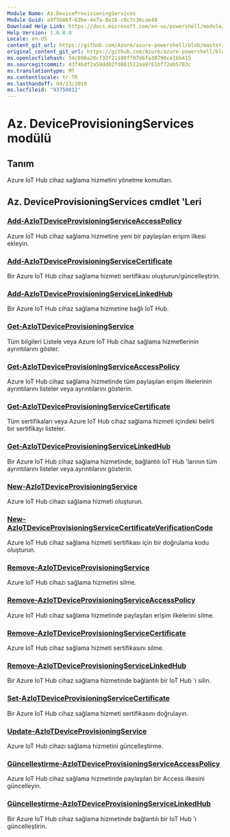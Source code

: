 ```yaml
---
Module Name: Az.DeviceProvisioningServices
Module Guid: a9f5b86f-63be-4e7a-8e16-c8c7c36cae40
Download Help Link: https://docs.microsoft.com/en-us/powershell/module/az.deviceprovisioningservices
Help Version: 1.0.0.0
Locale: en-US
content_git_url: https://github.com/Azure/azure-powershell/blob/master/src/DeviceProvisioningServices/DeviceProvisioningServices/help/Az.DeviceProvisioningServices.md
original_content_git_url: https://github.com/Azure/azure-powershell/blob/master/src/DeviceProvisioningServices/DeviceProvisioningServices/help/Az.DeviceProvisioningServices.md
ms.openlocfilehash: 54c890a20cf33f21108ff97d6fa30790ce1bb415
ms.sourcegitcommit: 43f4bdf2a59dd82fd881512aa9761bf72eb5703c
ms.translationtype: MT
ms.contentlocale: tr-TR
ms.lasthandoff: 04/23/2019
ms.locfileid: "93750812"
---
```

# Az. DeviceProvisioningServices modülü
## Tanım
Azure IoT Hub cihaz sağlama hizmetini yönetme komutları.

## Az. DeviceProvisioningServices cmdlet 'Leri
### [Add-AzIoTDeviceProvisioningServiceAccessPolicy](Add-AzIoTDeviceProvisioningServiceAccessPolicy.md)
Azure IoT Hub cihaz sağlama hizmetine yeni bir paylaşılan erişim ilkesi ekleyin.

### [Add-AzIoTDeviceProvisioningServiceCertificate](Add-AzIoTDeviceProvisioningServiceCertificate.md)
Bir Azure IoT Hub cihaz sağlama hizmeti sertifikası oluşturun/güncelleştirin.

### [Add-AzIoTDeviceProvisioningServiceLinkedHub](Add-AzIoTDeviceProvisioningServiceLinkedHub.md)
Bir Azure IoT Hub cihaz sağlama hizmetine bağlı IoT Hub.

### [Get-AzIoTDeviceProvisioningService](Get-AzIoTDeviceProvisioningService.md)
Tüm bilgileri Listele veya Azure IoT Hub cihaz sağlama hizmetlerinin ayrıntılarını göster.

### [Get-AzIoTDeviceProvisioningServiceAccessPolicy](Get-AzIoTDeviceProvisioningServiceAccessPolicy.md)
Azure IoT Hub cihaz sağlama hizmetinde tüm paylaşılan erişim ilkelerinin ayrıntılarını listeler veya ayrıntılarını gösterin.

### [Get-AzIoTDeviceProvisioningServiceCertificate](Get-AzIoTDeviceProvisioningServiceCertificate.md)
Tüm sertifikaları veya Azure IoT Hub cihaz sağlama hizmeti içindeki belirli bir sertifikayı listeler.

### [Get-AzIoTDeviceProvisioningServiceLinkedHub](Get-AzIoTDeviceProvisioningServiceLinkedHub.md)
Bir Azure IoT Hub cihaz sağlama hizmetinde, bağlantılı IoT Hub 'larının tüm ayrıntılarını listeler veya ayrıntılarını gösterin.

### [New-AzIoTDeviceProvisioningService](New-AzIoTDeviceProvisioningService.md)
Azure IoT Hub cihazı sağlama hizmeti oluşturun.

### [New-AzIoTDeviceProvisioningServiceCertificateVerificationCode](New-AzIoTDeviceProvisioningServiceCertificateVerificationCode.md)
Azure IoT Hub cihaz sağlama hizmeti sertifikası için bir doğrulama kodu oluşturun.

### [Remove-AzIoTDeviceProvisioningService](Remove-AzIoTDeviceProvisioningService.md)
Azure IoT Hub cihazı sağlama hizmetini silme.

### [Remove-AzIoTDeviceProvisioningServiceAccessPolicy](Remove-AzIoTDeviceProvisioningServiceAccessPolicy.md)
Azure IoT Hub cihaz sağlama hizmetinde paylaşılan erişim ilkelerini silme.

### [Remove-AzIoTDeviceProvisioningServiceCertificate](Remove-AzIoTDeviceProvisioningServiceCertificate.md)
Azure IoT Hub cihaz sağlama hizmeti sertifikasını silme.

### [Remove-AzIoTDeviceProvisioningServiceLinkedHub](Remove-AzIoTDeviceProvisioningServiceLinkedHub.md)
Bir Azure IoT Hub cihaz sağlama hizmetinde bağlantılı bir IoT Hub 'ı silin.

### [Set-AzIoTDeviceProvisioningServiceCertificate](Set-AzIoTDeviceProvisioningServiceCertificate.md)
Bir Azure IoT Hub cihaz sağlama hizmeti sertifikasını doğrulayın.

### [Update-AzIoTDeviceProvisioningService](Update-AzIoTDeviceProvisioningService.md)
Azure IoT Hub cihazı sağlama hizmetini güncelleştirme.

### [Güncelleştirme-AzIoTDeviceProvisioningServiceAccessPolicy](Update-AzIoTDeviceProvisioningServiceAccessPolicy.md)
Azure IoT Hub cihaz sağlama hizmetinde paylaşılan bir Access ilkesini güncelleyin.

### [Güncelleştirme-AzIoTDeviceProvisioningServiceLinkedHub](Update-AzIoTDeviceProvisioningServiceLinkedHub.md)
Bir Azure IoT Hub cihaz sağlama hizmetinde bağlantılı bir IoT Hub 'ı güncelleştirin.

